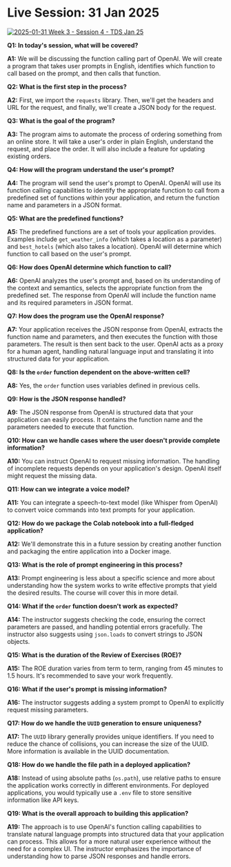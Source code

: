 # Live Session: 31 Jan 2025

[![2025-01-31 Week 3 - Session 4 - TDS Jan 25](https://i.ytimg.com/vi_webp/sdg4N-H4BR0/sddefault.webp)](https://youtu.be/sdg4N-H4BR0)

**Q1: In today's session, what will be covered?**

**A1:** We will be discussing the function calling part of OpenAI. We will create a program that takes user prompts in English, identifies which function to call based on the prompt, and then calls that function.

**Q2: What is the first step in the process?**

**A2:** First, we import the `requests` library. Then, we'll get the headers and URL for the request, and finally, we'll create a JSON body for the request.

**Q3: What is the goal of the program?**

**A3:** The program aims to automate the process of ordering something from an online store. It will take a user's order in plain English, understand the request, and place the order. It will also include a feature for updating existing orders.

**Q4: How will the program understand the user's prompt?**

**A4:** The program will send the user's prompt to OpenAI. OpenAI will use its function calling capabilities to identify the appropriate function to call from a predefined set of functions within your application, and return the function name and parameters in a JSON format.

**Q5: What are the predefined functions?**

**A5:** The predefined functions are a set of tools your application provides. Examples include `get_weather_info` (which takes a location as a parameter) and `best_hotels` (which also takes a location). OpenAI will determine which function to call based on the user's prompt.

**Q6: How does OpenAI determine which function to call?**

**A6:** OpenAI analyzes the user's prompt and, based on its understanding of the context and semantics, selects the appropriate function from the predefined set. The response from OpenAI will include the function name and its required parameters in JSON format.

**Q7: How does the program use the OpenAI response?**

**A7:** Your application receives the JSON response from OpenAI, extracts the function name and parameters, and then executes the function with those parameters. The result is then sent back to the user. OpenAI acts as a proxy for a human agent, handling natural language input and translating it into structured data for your application.

**Q8: Is the `order` function dependent on the above-written cell?**

**A8:** Yes, the `order` function uses variables defined in previous cells.

**Q9: How is the JSON response handled?**

**A9:** The JSON response from OpenAI is structured data that your application can easily process. It contains the function name and the parameters needed to execute that function.

**Q10: How can we handle cases where the user doesn't provide complete information?**

**A10:** You can instruct OpenAI to request missing information. The handling of incomplete requests depends on your application's design. OpenAI itself might request the missing data.

**Q11: How can we integrate a voice model?**

**A11:** You can integrate a speech-to-text model (like Whisper from OpenAI) to convert voice commands into text prompts for your application.

**Q12: How do we package the Colab notebook into a full-fledged application?**

**A12:** We'll demonstrate this in a future session by creating another function and packaging the entire application into a Docker image.

**Q13: What is the role of prompt engineering in this process?**

**A13:** Prompt engineering is less about a specific science and more about understanding how the system works to write effective prompts that yield the desired results. The course will cover this in more detail.

**Q14: What if the `order` function doesn't work as expected?**

**A14:** The instructor suggests checking the code, ensuring the correct parameters are passed, and handling potential errors gracefully. The instructor also suggests using `json.loads` to convert strings to JSON objects.

**Q15: What is the duration of the Review of Exercises (ROE)?**

**A15:** The ROE duration varies from term to term, ranging from 45 minutes to 1.5 hours. It's recommended to save your work frequently.

**Q16: What if the user's prompt is missing information?**

**A16:** The instructor suggests adding a system prompt to OpenAI to explicitly request missing parameters.

**Q17: How do we handle the `UUID` generation to ensure uniqueness?**

**A17:** The `UUID` library generally provides unique identifiers. If you need to reduce the chance of collisions, you can increase the size of the UUID. More information is available in the UUID documentation.

**Q18: How do we handle the file path in a deployed application?**

**A18:** Instead of using absolute paths (`os.path`), use relative paths to ensure the application works correctly in different environments. For deployed applications, you would typically use a `.env` file to store sensitive information like API keys.

**Q19: What is the overall approach to building this application?**

**A19:** The approach is to use OpenAI's function calling capabilities to translate natural language prompts into structured data that your application can process. This allows for a more natural user experience without the need for a complex UI. The instructor emphasizes the importance of understanding how to parse JSON responses and handle errors.
